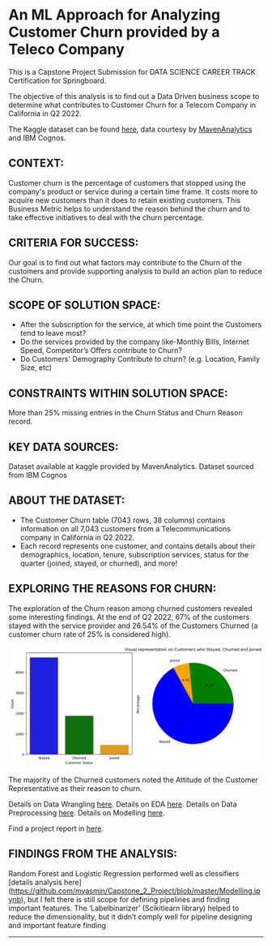 # An ML Approach for Analyzing Customer Churn provided by a Teleco Company

This is a Capstone Project Submission for DATA SCIENCE CAREER TRACK Certification for Springboard.

The objective of this analysis is to find out a Data Driven business scope to determine what contributes to Customer Churn for a Telecom Company in California in Q2 2022.

The Kaggle dataset can be found [here](https://www.kaggle.com/datasets/shilongzhuang/telecom-customer-churn-by-maven-analytics), data courtesy by [MavenAnalytics](https://www.mavenanalytics.io/) and IBM Cognos.

## CONTEXT:

Customer churn is the percentage of customers that stopped using the company's product or service during a certain time frame.  It costs more to acquire new customers than it does to retain existing customers. This Business Metric helps to understand the reason behind the churn and to take effective initiatives to deal with the churn percentage.

## CRITERIA FOR SUCCESS:

Our goal is to find out what factors may contribute to the Churn of the customers and provide supporting analysis to build an action plan to reduce the Churn.

## SCOPE OF SOLUTION SPACE:

* After the subscription for the service, at which time point the Customers tend to leave most?
* Do the services provided by the company like-Monthly Bills, Internet Speed, Competitor’s Offers contribute to Churn?
* Do Customers' Demography Contribute to churn? (e.g. Location, Family Size, etc)

## CONSTRAINTS WITHIN SOLUTION SPACE:

More than 25% missing entries in the Churn Status and Churn Reason record.

## KEY DATA SOURCES:

Dataset available at kaggle provided by MavenAnalytics.
Dataset sourced from IBM Cognos

## ABOUT THE DATASET:

* The Customer Churn table (7043 rows, 38 columns) contains information on all 7,043 customers from a Telecommunications company in California in Q2 2022.
* Each record represents one customer, and contains details about their demographics, location, tenure, subscription services, status for the quarter (joined, stayed, or churned), and more!

## EXPLORING THE REASONS FOR CHURN:

The exploration of the Churn reason among churned customers revealed some interesting findings. At the end of Q2 2022, 67% of the customers stayed with the service provider and 26.54% of the Customers Churned (a customer churn rate of 25% is considered high).

![](https://github.com/myasmin/Capstone_2_Project/blob/master/image_files/output.png)

The majority of the Churned customers noted the Attitude of the Customer Representative as their reason to churn.

Details on Data Wrangling [here](https://github.com/myasmin/Capstone_2_Project/blob/master/Data%20Wrangling.ipynb).
Details on EDA [here](https://github.com/myasmin/Capstone_2_Project/blob/master/Exploratory%20Data%20Analysis.ipynb).
Details on Data Preprocessing [here](https://github.com/myasmin/Capstone_2_Project/blob/master/PreProcessing%20New.ipynb).
Details on Modelling [here](https://github.com/myasmin/Capstone_2_Project/blob/master/Modelling.ipynb).

Find a project report in [here](https://github.com/myasmin/Capstone_2_Project/blob/master/Customer%20Churn%20Presentation.pdf).

## FINDINGS FROM THE ANALYSIS:

Random Forest and Logistic Regression performed well as clessifiers [details analysis here] (https://github.com/myasmin/Capstone_2_Project/blob/master/Modelling.ipynb), but I felt there is still scope for defining pipelines and finding important features. The ‘Labelbinarizer’ (Scikitlearn library) helped to reduce the dimensionality, but it didn’t comply well for pipeline designing and important feature finding
_________________________________________

